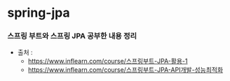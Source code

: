 # spring-jpa
### 스프링 부트와 스프링 JPA 공부한 내용 정리

* 출처 : 
  * https://www.inflearn.com/course/스프링부트-JPA-활용-1    
  * https://www.inflearn.com/course/스프링부트-JPA-API개발-성능최적화
